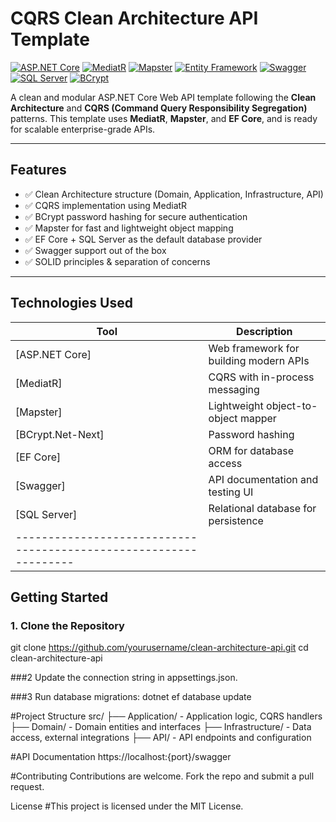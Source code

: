 
# CQRS Clean Architecture API Template

[![ASP.NET Core](https://img.shields.io/badge/ASP.NET_Core-5C2D91?style=for-the-badge&logo=dotnet&logoColor=white)](https://learn.microsoft.com/en-us/aspnet/core/)
[![MediatR](https://img.shields.io/badge/MediatR-003366?style=for-the-badge&logo=.net&logoColor=white)](https://github.com/jbogard/MediatR)
[![Mapster](https://img.shields.io/badge/Mapster-4B8BBE?style=for-the-badge&logo=mapbox&logoColor=white)](https://github.com/MapsterMapper/Mapster)
[![Entity Framework](https://img.shields.io/badge/EF_Core-512BD4?style=for-the-badge&logo=dotnet&logoColor=white)](https://learn.microsoft.com/en-us/ef/core/)
[![Swagger](https://img.shields.io/badge/Swagger-85EA2D?style=for-the-badge&logo=swagger&logoColor=black)](https://swagger.io/)
[![SQL Server](https://img.shields.io/badge/SQL_Server-CC2927?style=for-the-badge&logo=microsoftsqlserver&logoColor=white)](https://www.microsoft.com/en-us/sql-server/)
[![BCrypt](https://img.shields.io/badge/BCrypt.Net--Next-222222?style=for-the-badge&logo=lock&logoColor=white)](https://github.com/BcryptNet/bcrypt.net)

A clean and modular ASP.NET Core Web API template following the **Clean Architecture** and **CQRS (Command Query Responsibility Segregation)** patterns. This template uses **MediatR**, **Mapster**, and **EF Core**, and is ready for scalable enterprise-grade APIs.

---

## Features

- ✅ Clean Architecture structure (Domain, Application, Infrastructure, API)
- ✅ CQRS implementation using MediatR
- ✅ BCrypt password hashing for secure authentication
- ✅ Mapster for fast and lightweight object mapping
- ✅ EF Core + SQL Server as the default database provider
- ✅ Swagger support out of the box
- ✅ SOLID principles & separation of concerns

---

## Technologies Used

| Tool              | Description                                 |
|-------------------|---------------------------------------------|
| [ASP.NET Core]    | Web framework for building modern APIs      |
| [MediatR]         | CQRS with in-process messaging              |
| [Mapster]         | Lightweight object-to-object mapper         |
| [BCrypt.Net-Next] | Password hashing                            |
| [EF Core]         | ORM for database access                     |
| [Swagger]         | API documentation and testing UI            |
| [SQL Server]      | Relational database for persistence         |
|-----------------------------------------------------------------|

## Getting Started

### 1. Clone the Repository
git clone https://github.com/yourusername/clean-architecture-api.git
cd clean-architecture-api

###2 Update the connection string in appsettings.json.

###3 Run database migrations:
dotnet ef database update

#Project Structure
src/
├── Application/        - Application logic, CQRS handlers
├── Domain/             - Domain entities and interfaces
├── Infrastructure/     - Data access, external integrations
├── API/                - API endpoints and configuration

#API Documentation
https://localhost:{port}/swagger

#Contributing
Contributions are welcome. Fork the repo and submit a pull request.

License
#This project is licensed under the MIT License.
